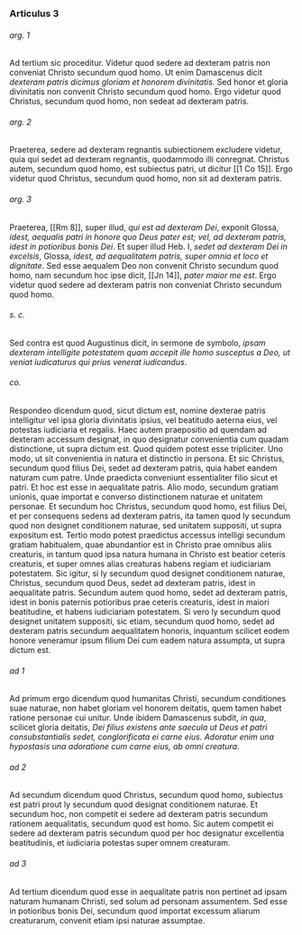 ### Articulus 3

###### arg. 1
Ad tertium sic proceditur. Videtur quod sedere ad dexteram patris non conveniat Christo secundum quod homo. Ut enim Damascenus dicit *dexteram patris dicimus gloriam et honorem divinitatis*. Sed honor et gloria divinitatis non convenit Christo secundum quod homo. Ergo videtur quod Christus, secundum quod homo, non sedeat ad dexteram patris.

###### arg. 2
Praeterea, sedere ad dexteram regnantis subiectionem excludere videtur, quia qui sedet ad dexteram regnantis, quodammodo illi conregnat. Christus autem, secundum quod homo, est subiectus patri, ut dicitur [[1 Co 15]]. Ergo videtur quod Christus, secundum quod homo, non sit ad dexteram patris.

###### arg. 3
Praeterea, [[Rm 8]], super illud, *qui est ad dexteram Dei*, exponit Glossa, *idest, aequalis patri in honore quo Deus pater est; vel, ad dexteram patris, idest in potioribus bonis Dei*. Et super illud Heb. I, *sedet ad dexteram Dei in excelsis*, Glossa, *idest, ad aequalitatem patris, super omnia et loco et dignitate*. Sed esse aequalem Deo non convenit Christo secundum quod homo, nam secundum hoc ipse dicit, [[Jn 14]], *pater maior me est*. Ergo videtur quod sedere ad dexteram patris non conveniat Christo secundum quod homo.

###### s. c.
Sed contra est quod Augustinus dicit, in sermone de symbolo, *ipsam dexteram intelligite potestatem quam accepit ille homo susceptus a Deo, ut veniat iudicaturus qui prius venerat iudicandus*.

###### co.
Respondeo dicendum quod, sicut dictum est, nomine dexterae patris intelligitur vel ipsa gloria divinitatis ipsius, vel beatitudo aeterna eius, vel potestas iudiciaria et regalis. Haec autem praepositio ad quendam ad dexteram accessum designat, in quo designatur convenientia cum quadam distinctione, ut supra dictum est. Quod quidem potest esse tripliciter. Uno modo, ut sit convenientia in natura et distinctio in persona. Et sic Christus, secundum quod filius Dei, sedet ad dexteram patris, quia habet eandem naturam cum patre. Unde praedicta conveniunt essentialiter filio sicut et patri. Et hoc est esse in aequalitate patris. Alio modo, secundum gratiam unionis, quae importat e converso distinctionem naturae et unitatem personae. Et secundum hoc Christus, secundum quod homo, est filius Dei, et per consequens sedens ad dexteram patris, ita tamen quod ly secundum quod non designet conditionem naturae, sed unitatem suppositi, ut supra expositum est. Tertio modo potest praedictus accessus intelligi secundum gratiam habitualem, quae abundantior est in Christo prae omnibus aliis creaturis, in tantum quod ipsa natura humana in Christo est beatior ceteris creaturis, et super omnes alias creaturas habens regiam et iudiciariam potestatem. Sic igitur, si ly secundum quod designet conditionem naturae, Christus, secundum quod Deus, sedet ad dexteram patris, idest in aequalitate patris. Secundum autem quod homo, sedet ad dexteram patris, idest in bonis paternis potioribus prae ceteris creaturis, idest in maiori beatitudine, et habens iudiciariam potestatem. Si vero ly secundum quod designet unitatem suppositi, sic etiam, secundum quod homo, sedet ad dexteram patris secundum aequalitatem honoris, inquantum scilicet eodem honore veneramur ipsum filium Dei cum eadem natura assumpta, ut supra dictum est.

###### ad 1
Ad primum ergo dicendum quod humanitas Christi, secundum conditiones suae naturae, non habet gloriam vel honorem deitatis, quem tamen habet ratione personae cui unitur. Unde ibidem Damascenus subdit, *in qua*, scilicet gloria deitatis, *Dei filius existens ante saecula ut Deus et patri consubstantialis sedet, conglorificata ei carne eius. Adoratur enim una hypostasis una adoratione cum carne eius, ab omni creatura*.

###### ad 2
Ad secundum dicendum quod Christus, secundum quod homo, subiectus est patri prout ly secundum quod designat conditionem naturae. Et secundum hoc, non competit ei sedere ad dexteram patris secundum rationem aequalitatis, secundum quod est homo. Sic autem competit ei sedere ad dexteram patris secundum quod per hoc designatur excellentia beatitudinis, et iudiciaria potestas super omnem creaturam.

###### ad 3
Ad tertium dicendum quod esse in aequalitate patris non pertinet ad ipsam naturam humanam Christi, sed solum ad personam assumentem. Sed esse in potioribus bonis Dei, secundum quod importat excessum aliarum creaturarum, convenit etiam ipsi naturae assumptae.

